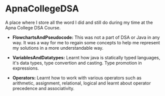 # ApnaCollegeDSA
A place where I store all the word I did and still do during my time at the Apna College DSA Course.

- **FlowchartsAndPseudocode:** This was not a part of DSA or Java in any way. It was a way for me to regain some concepts to help me represent my solutions in a more understandable way.

- **VariablesAndDatatypes:** Learnt how java is statically typed languages, it's data types, type convertion and casting. Type promotion in expressions.

- **Operators:** Learnt how to work with various operators such as arithmetic, assignment, relational, logical and learnt about operator precedence and associativity.
